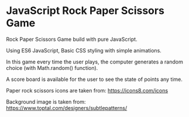 # JavaScript Rock Paper Scissors Game

Rock Paper Scissors Game build with pure JavaScript.

Using ES6 JavaScript, Basic CSS styling with simple animations. 

In this game every time the user plays, the computer generates a random choice (with Math.random() function).

A score board is available for the user to see the state of points any time. 

Paper rock scissors icons are taken from: https://icons8.com/icons

Background image is taken from: https://www.toptal.com/designers/subtlepatterns/